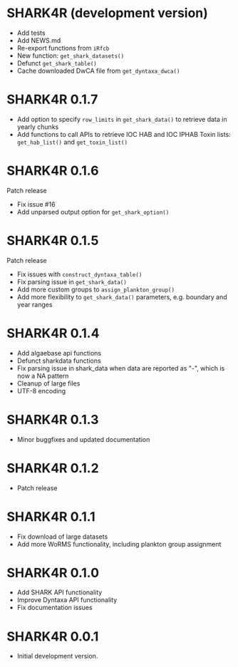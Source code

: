 # SHARK4R (development version)

* Add tests
* Add NEWS.md
* Re-export functions from `iRfcb`
* New function: `get_shark_datasets()`
* Defunct `get_shark_table()`
* Cache downloaded DwCA file from `get_dyntaxa_dwca()`

# SHARK4R 0.1.7

* Add option to specify `row_limits` in `get_shark_data()` to retrieve data in yearly chunks
* Add functions to call APIs to retrieve IOC HAB and IOC IPHAB Toxin lists: `get_hab_list()` and `get_toxin_list()`

# SHARK4R 0.1.6

Patch release

* Fix issue #16
* Add unparsed output option for `get_shark_option()`

# SHARK4R 0.1.5

Patch release

* Fix issues with `construct_dyntaxa_table()`
* Fix parsing issue in `get_shark_data()`
* Add more custom groups to `assign_plankton_group()`
* Add more flexibility to `get_shark_data()` parameters, e.g. boundary and year ranges

# SHARK4R 0.1.4

* Add algaebase api functions
* Defunct sharkdata functions
* Fix parsing issue in shark_data when data are reported as "-", which is now a NA pattern
* Cleanup of large files
* UTF-8 encoding

# SHARK4R 0.1.3

* Minor buggfixes and updated documentation

# SHARK4R 0.1.2

* Patch release

# SHARK4R 0.1.1

* Fix download of large datasets
* Add more WoRMS functionality, including plankton group assignment

# SHARK4R 0.1.0

* Add SHARK API functionality
* Improve Dyntaxa API functionality
* Fix documentation issues

# SHARK4R 0.0.1

* Initial development version.
